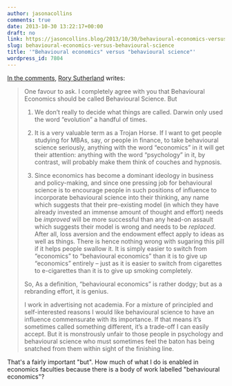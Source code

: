 ```yaml
---
author: jasonacollins
comments: true
date: 2013-10-30 13:22:17+00:00
draft: no
link: https://jasoncollins.blog/2013/10/30/behavioural-economics-versus-behavioural-science/
slug: behavioural-economics-versus-behavioural-science
title: '"Behavioural economics" versus "behavioural science"'
wordpress_id: 7804
---
```


[In the comments](https://jasoncollins.blog/2013/10/a-week-of-links-37/#comment-1708), [Rory Sutherland](https://twitter.com/rorysutherland) writes:


<blockquote>One favour to ask. I completely agree with you that Behavioural Economics should be called Behavioural Science. But

1) We don’t really to decide what things are called. Darwin only used the word “evolution” a handful of times.

2) It is a very valuable term as a Trojan Horse. If I want to get people studying for MBAs, say, or people in finance, to take behavioural science seriously, anything with the word “economics” in it will get their attention: anything with the word “psychology” in it, by contrast, will probably make them think of couches and hypnosis.

3) Since economics has become a dominant ideology in business and policy-making, and since one pressing job for behavioural science is to encourage people in such positions of influence to incorporate behavioural science into their thinking, any name which suggests that their pre-existing model (in which they have already invested an immense amount of thought and effort) needs be *improved* will be more successful than any head-on assault which suggests their model is wrong and needs to be *replaced*. After all, loss aversion and the endowment effect apply to ideas as well as things. There is hence nothing wrong with sugaring this pill if it helps people swallow it. It is simply easier to switch from “economics” to “behavioural economics” than it is to give up “economics” entirely – just as it is easier to switch from cigarettes to e-cigarettes than it is to give up smoking completely.

So, As a definition, “behavioural economics” is rather dodgy; but as a rebranding effort, it is genius.

I work in advertising not academia. For a mixture of principled and self-interested reasons I would like behavioural science to have an influence commensurate with its importance. If that means it’s sometimes called something different, it’s a trade-off I can easily accept. But it is monstrously unfair to those people in psychology and behavioural science who must sometimes feel the baton has being snatched from them within sight of the finishing line.</blockquote>


That's a fairly important "but". How much of what I do is enabled in economics faculties because there is a body of work labelled "behavioural economics"?
